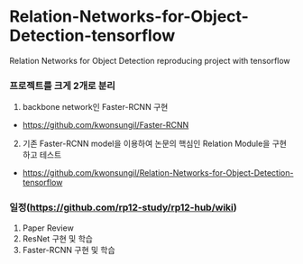 # Relation-Networks-for-Object-Detection-tensorflow
Relation Networks for Object Detection reproducing project with tensorflow

### 프로젝트를 크게 2개로 분리
1. backbone network인 Faster-RCNN 구현
 - https://github.com/kwonsungil/Faster-RCNN

2. 기존 Faster-RCNN model을 이용하여 논문의 핵심인 Relation Module을 구현하고 테스트
 - https://github.com/kwonsungil/Relation-Networks-for-Object-Detection-tensorflow

### 일정(https://github.com/rp12-study/rp12-hub/wiki)  
1. Paper Review
2. ResNet 구현 및 학습
3. Faster-RCNN 구현 및 학습

